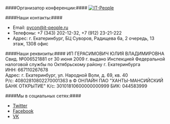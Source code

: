 ####Организатор конференции:####
[![IT-People](http://dropbucket.ru/pycon/it-people)](http://www.it-people.ru/)

####Наши контакты:####

- Email: [pycon@it-people.ru](pycon@it-people.ru)
- Телефоны: +7 (343) 202-12-32, +7 (912) 23-21-222
- Адрес: г. Екатеринбург, БЦ Суворов, Радищева 6а, 2 очередь, 13 этаж, 1308 офис


####Наши реквизиты:####
ИП ГЕРАСИМОВИЧ ЮЛИЯ ВЛАДИМИРОВНА  
Свид. №006521881 от 30 июня 2009 г. выдано Инспекцией Федеральной налоговой службы по Октябрьскому району г. Екатеринбурга  
ИНН: 667110267678   
Адрес: г. Екатеринбург, ул. Народной Воли, д. 69, кв. 40  
Р/c: 40802810802270001363 в Ф ОНЛАЙН ПАО "ХАНТЫ-МАНСИЙСКИЙ БАНК ОТКРЫТИЕ" 
К/с: 30101810600000000999 
БИК: 044583999   

####Мы в социальных сетях:####
- [Twitter](https://twitter.com/PyConRu)
- [Facebook](https://www.facebook.com/ruPycon)
- [VK](http://vk.com/pyconru)
